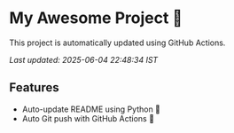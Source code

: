 # My Awesome Project 🚀

This project is automatically updated using GitHub Actions.

_Last updated: 2025-06-04 22:48:34 IST_

## Features
- Auto-update README using Python 🐍
- Auto Git push with GitHub Actions 🤖
